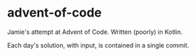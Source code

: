 # advent-of-code

Jamie's attempt at Advent of Code. Written (poorly) in Kotlin.

Each day's solution, with input, is contained in a single commit.
